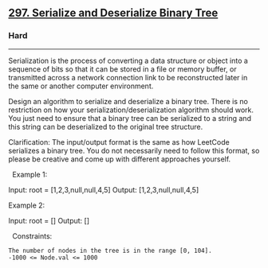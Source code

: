<h2><a href="https://leetcode.com/problems/serialize-and-deserialize-binary-tree/">297. Serialize and Deserialize Binary Tree</a></h2><h3>Hard</h3><hr>Serialization is the process of converting a data structure or object into a sequence of bits so that it can be stored in a file or memory buffer, or transmitted across a network connection link to be reconstructed later in the same or another computer environment.

Design an algorithm to serialize and deserialize a binary tree. There is no restriction on how your serialization/deserialization algorithm should work. You just need to ensure that a binary tree can be serialized to a string and this string can be deserialized to the original tree structure.

Clarification: The input/output format is the same as how LeetCode serializes a binary tree. You do not necessarily need to follow this format, so please be creative and come up with different approaches yourself.

 
Example 1:

Input: root = [1,2,3,null,null,4,5]
Output: [1,2,3,null,null,4,5]


Example 2:

Input: root = []
Output: []


 
Constraints:


	The number of nodes in the tree is in the range [0, 104].
	-1000 <= Node.val <= 1000

